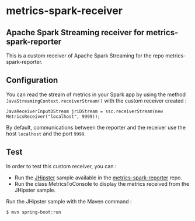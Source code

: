 metrics-spark-receiver
=============

## Apache Spark Streaming receiver for metrics-spark-reporter 

This is a custom receiver of Apache Spark Streaming for the repo metrics-spark-reporter.

## Configuration

You can read the stream of metrics in your Spark app 
by using the method `JavaStreamingContext.receiverStream()` with the custom receiver created :
```
JavaReceiverInputDStream jriDStream = ssc.receiverStream(new MetricsReceiver("localhost", 9999));
```
By default, communications between the reporter and the receiver use the host `localhost` and the port `9999`.

## Test

In order to test this custom receiver, you can :
* Run the [JHipster](http://jhipster.github.io/) sample available
in the [metrics-spark-reporter](https://github.com/ippontech/metrics-spark-reporter) repo.
* Run the class MetricsToConsole to display the metrics received from the JHipster sample.

Run the JHipster sample with the Maven command :
```
$ mvn spring-boot:run
```

